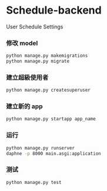 # Schedule-backend


User
Schedule
Settings

### 修改 model
```bash
python manage.py makemigrations
python manage.py migrate
```

### 建立超級使用者
```bash
python manage.py createsuperuser
```

### 建立新的 app
```bash
python manage.py startapp app_name
```

### 运行
```bash
python manage.py runserver
daphne -p 8000 main.asgi:application
```

### 测试
```bash
python manage.py test
```